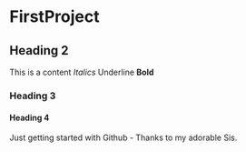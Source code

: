 # FirstProject
## Heading 2
This is a content
_Italics_
Underline
**Bold**
### Heading 3
#### Heading 4
Just getting started with Github - Thanks to my adorable Sis.
